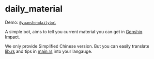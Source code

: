 # daily_material

Demo: [`@yuanshendailybot`](https://t.me/yuanshendailybot)

A simple bot, aims to tell you current material you can get in [Genshin Impact](https://genshin.hoyoverse.com).

We only provide Simplified Chinese version. But you can easily translate [lib.rs](src/lib.rs) and tips in [main.rs](src/main.rs#L50,L60,L87,L91-L92) into your langauge.

